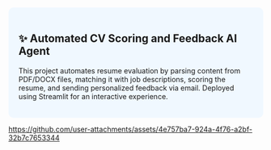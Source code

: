<div style="background-color: #f0f8ff; padding: 20px; border-radius: 10px;">

<h2>✨ Automated CV Scoring and Feedback AI Agent</h2>

<p>This project automates resume evaluation by parsing content from PDF/DOCX files, matching it with job descriptions, scoring the resume, and sending personalized feedback via email. Deployed using Streamlit for an interactive experience.</p>

</div>

https://github.com/user-attachments/assets/4e757ba7-924a-4f76-a2bf-32b7c7653344


